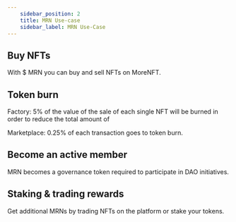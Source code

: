 ```yaml
---
    sidebar_position: 2
    title: MRN Use-case
    sidebar_label: MRN Use-Case
---
```


## Buy NFTs

With $ MRN you can buy and sell NFTs on MoreNFT.

## Token burn

Factory: 5% of the value of the sale of each single NFT will be burned in order to reduce the total amount of


Marketplace: 0.25% of each transaction goes to token burn.

## Become an active member

MRN becomes a governance token required to participate in DAO initiatives.

## Staking & trading rewards
Get additional MRNs by trading NFTs on the platform or stake your tokens. 



